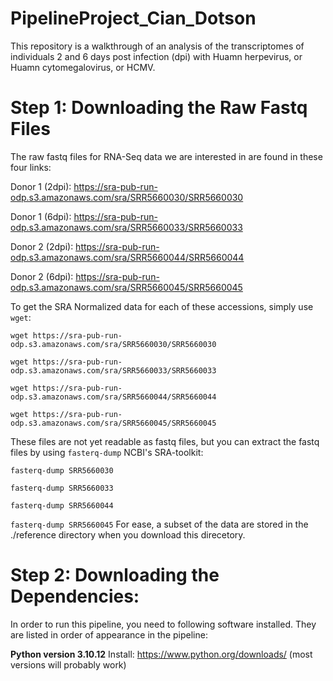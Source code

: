 # PipelineProject_Cian_Dotson
This repository is a walkthrough of an analysis of the transcriptomes of individuals 2 and 6 days post infection (dpi) with Huamn herpevirus, or Huamn cytomegalovirus, or HCMV.

# **Step 1: Downloading the Raw Fastq Files**
The raw fastq files for RNA-Seq data we are interested in are found in these four links:

Donor 1 (2dpi): https://sra-pub-run-odp.s3.amazonaws.com/sra/SRR5660030/SRR5660030

Donor 1 (6dpi): https://sra-pub-run-odp.s3.amazonaws.com/sra/SRR5660033/SRR5660033

Donor 2 (2dpi): https://sra-pub-run-odp.s3.amazonaws.com/sra/SRR5660044/SRR5660044

Donor 2 (6dpi): https://sra-pub-run-odp.s3.amazonaws.com/sra/SRR5660045/SRR5660045

To get the SRA Normalized data for each of these accessions, simply use `wget`:

`wget https://sra-pub-run-odp.s3.amazonaws.com/sra/SRR5660030/SRR5660030`

`wget https://sra-pub-run-odp.s3.amazonaws.com/sra/SRR5660033/SRR5660033`

`wget https://sra-pub-run-odp.s3.amazonaws.com/sra/SRR5660044/SRR5660044`  

`wget https://sra-pub-run-odp.s3.amazonaws.com/sra/SRR5660045/SRR5660045`

These files are not yet readable as fastq files, but you can extract the fastq files by using `fasterq-dump` NCBI's SRA-toolkit:

`fasterq-dump SRR5660030`

`fasterq-dump SRR5660033`

`fasterq-dump SRR5660044`

`fasterq-dump SRR5660045`
For ease, a subset of the data are stored in the ./reference directory when you download this direcetory.

# **Step 2: Downloading the Dependencies**:
In order to run this pipeline, you need to following software installed. They are listed in order of appearance in the pipeline:

**Python version 3.10.12**
Install: https://www.python.org/downloads/ (most versions will probably work)


  
